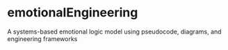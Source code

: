 # emotionalEngineering
A systems-based emotional logic model using pseudocode, diagrams, and engineering frameworks
